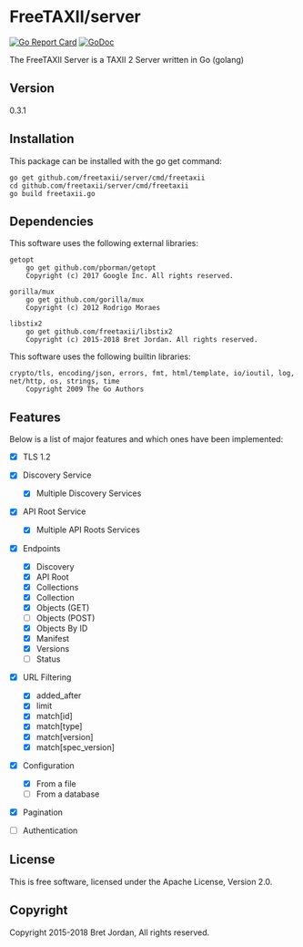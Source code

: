 # FreeTAXII/server #

[![Go Report Card](https://goreportcard.com/badge/github.com/freetaxii/server)](https://goreportcard.com/report/github.com/freetaxii/server)  [![GoDoc](https://godoc.org/github.com/freetaxii/server?status.png)](https://godoc.org/github.com/freetaxii/server)

The FreeTAXII Server is a TAXII 2 Server written in Go (golang)

## Version ##
0.3.1


## Installation ##

This package can be installed with the go get command:

```
go get github.com/freetaxii/server/cmd/freetaxii
cd github.com/freetaxii/server/cmd/freetaxii
go build freetaxii.go
```

## Dependencies ##

This software uses the following external libraries:
```
getopt
	go get github.com/pborman/getopt
	Copyright (c) 2017 Google Inc. All rights reserved.

gorilla/mux
	go get github.com/gorilla/mux
	Copyright (c) 2012 Rodrigo Moraes

libstix2
	go get github.com/freetaxii/libstix2
	Copyright (c) 2015-2018 Bret Jordan. All rights reserved. 

```

This software uses the following builtin libraries:
```
crypto/tls, encoding/json, errors, fmt, html/template, io/ioutil, log, net/http, os, strings, time
	Copyright 2009 The Go Authors
```

## Features ##

Below is a list of major features and which ones have been implemented:

- [x] TLS 1.2
- [x] Discovery Service
  - [x] Multiple Discovery Services
- [x] API Root Service
  - [x] Multiple API Roots Services
- [x] Endpoints
  - [x] Discovery
  - [x] API Root
  - [x] Collections
  - [x] Collection
  - [x] Objects (GET)
  - [ ] Objects (POST)
  - [x] Objects By ID
  - [x] Manifest
  - [x] Versions
  - [ ] Status
- [x] URL Filtering
  - [x] added_after
  - [x] limit
  - [x] match[id]
  - [x] match[type]
  - [x] match[version]
  - [x] match[spec_version]
- [x] Configuration
  - [x] From a file
  - [ ] From a database
- [x] Pagination
- [ ] Authentication


## License ##

This is free software, licensed under the Apache License, Version 2.0.


## Copyright ##

Copyright 2015-2018 Bret Jordan, All rights reserved.
